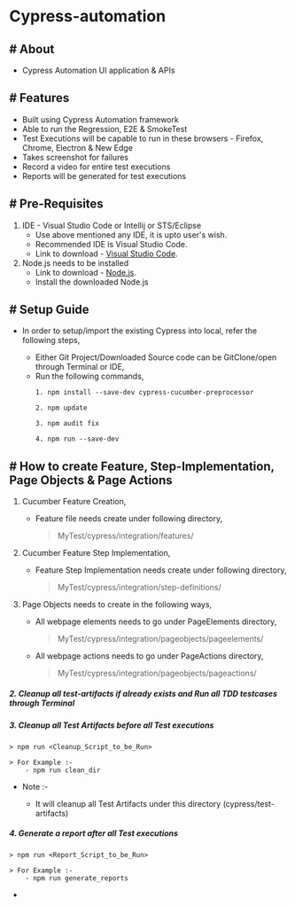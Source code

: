 # Cypress-automation

## # About 
  * Cypress Automation UI application & APIs 

## # Features
  - Built using Cypress Automation framework
  - Able to run the Regression, E2E & SmokeTest
  - Test Executions will be capable to run in these browsers - Firefox, Chrome, Electron & New Edge 
  - Takes screenshot for failures
  - Record a video for entire test executions
  - Reports will be generated for test executions

## # Pre-Requisites
 1. IDE - Visual Studio Code or Intellij or STS/Eclipse 
    - Use above mentioned any IDE, it is upto user's wish.
    - Recommended IDE is Visual Studio Code.
    - Link to download - [Visual Studio Code](https://code.visualstudio.com/download).
 2. Node.js needs to be installed
    - Link to download - [Node.js](https://nodejs.org/en/download/).
    - Install the downloaded Node.js

## # Setup Guide
  * In order to setup/import the existing Cypress into local, refer the following steps,
  
    * Either Git Project/Downloaded Source code can be GitClone/open through Terminal or IDE,
    * Run the following commands, 
      >
          1. npm install --save-dev cypress-cucumber-preprocessor
      
          2. npm update
      
          3. npm audit fix
      
          4. npm run --save-dev
          


## # How to create Feature, Step-Implementation, Page Objects & Page Actions
    
  1. Cucumber Feature Creation, 
      * Feature file needs create under following directory,
      
          > MyTest/cypress/integration/features/
 
   2. Cucumber Feature Step Implementation, 
      * Feature Step Implementation needs create under following directory,
      
          > MyTest/cypress/integration/step-definitions/
 
  3. Page Objects needs to create in the following ways, 
      * All webpage elements needs to go under PageElements directory,
              
          > MyTest/cypress/integration/pageobjects/pageelements/
              
      * All webpage actions needs to go under PageActions directory,
          
          > MyTest/cypress/integration/pageobjects/pageactions/

##### 2. **Cleanup all test-artifacts if already exists and Run all TDD testcases through Terminal** 


##### 3. **Cleanup all Test Artifacts before all Test executions** 
    > npm run <Cleanup_Script_to_be_Run>

    > For Example :- 
        - npm run clean_dir

  * Note :-
    
    * It will cleanup all Test Artifacts under this directory (cypress/test-artifacts) 

##### 4. **Generate a report after all Test executions** 
    > npm run <Report_Script_to_be_Run>

    > For Example :- 
        - npm run generate_reports
          
  *
